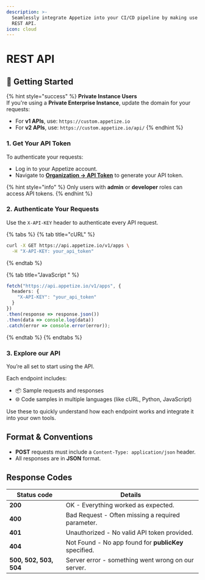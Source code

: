 ```yaml
---
description: >-
  Seamlessly integrate Appetize into your CI/CD pipeline by making use of our
  REST API.
icon: cloud
---
```


# REST API

## 🚀 Getting Started

{% hint style="success" %}
**Private Instance Users**\
If you're using a **Private Enterprise Instance**, update the domain for your requests:

* For **v1 APIs**, use: `https://custom.appetize.io`
* For **v2 APIs**, use: `https://custom.appetize.io/api/`
{% endhint %}

### 1. Get Your API Token

To authenticate your requests:

* Log in to your Appetize account.
* Navigate to [**Organization → API Token**](https://appetize.io/organization/api-token) to generate your API token.

{% hint style="info" %}
Only users with **admin** or **developer** roles can access API tokens.
{% endhint %}

### 2.  Authenticate Your Requests

Use the `X-API-KEY` header to authenticate every API request.

{% tabs %}
{% tab title="cURL" %}
```bash
curl -X GET https://api.appetize.io/v1/apps \
  -H "X-API-KEY: your_api_token"
```
{% endtab %}

{% tab title="JavaScript " %}
```typescript
fetch("https://api.appetize.io/v1/apps", {
  headers: {
    "X-API-KEY": "your_api_token"
  }
})
.then(response => response.json())
.then(data => console.log(data))
.catch(error => console.error(error));
```
{% endtab %}
{% endtabs %}

### 3. Explore our API

You’re all set to start using the API.

Each endpoint includes:

* 📦 Sample requests and responses
* 🌐 Code samples in multiple languages (like cURL, Python, JavaScript)

Use these to quickly understand how each endpoint works and integrate it into your own tools.

## Format & Conventions

* **POST** requests must include a `Content-Type: application/json` header.
* All responses are in **JSON** format.

## Response Codes

| Status code            | Details                                               |
| ---------------------- | ----------------------------------------------------- |
| **200**                | OK - Everything worked as expected.                   |
| **400**                | Bad Request - Often missing a required parameter.     |
| **401**                | Unauthorized - No valid API token provided.           |
| **404**                | Not Found - No app found for **publicKey** specified. |
| **500, 502, 503, 504** | Server error - something went wrong on our server.    |
